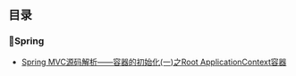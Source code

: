 ## 目录

### :leaves:Spring

* [Spring MVC源码解析——容器的初始化(一)之Root ApplicationContext容器](document\Spring源码\容器的初始化之RootApplicationContext容器.md)
